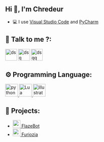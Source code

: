 ## Hi 👋, I'm Chredeur

- 💻 I use [Visual Studio Code](https://code.visualstudio.com/) and [PyCharm](https://www.jetbrains.com/fr-fr/pycharm/)

## 🔗 Talk to me ?:
<p align="left">
<a href="https://twitter.com/chredeur"><img src="https://i.imgur.com/zVwbWwf.png" alt="ds" width="37" height="37" /></a> 
<a href="https://www.youtube.com/channel/UCX0NdAg1vKdab4dDwXbaPwA"><img src="https://i.imgur.com/qZBU7AO.png" alt="dsq" width="37"  height="37" /></a> 
<a href="https://www.twitch.tv/chredeur"><img src="https://i.imgur.com/0pAkilW.png" alt="dsqq" width="37" height="37" /></a>
</p>

## ⚙️ Programming Language:

<p align="left"> <a href="https://www.python.org/" target="_blank"> <img src="https://upload.wikimedia.org/wikipedia/commons/thumb/c/c3/Python-logo-notext.svg/1200px-Python-logo-notext.svg.png" alt="python" width="40" height="40"/> </a> <a href="https://www.lua.org/" target="_blank"> <img src="https://upload.wikimedia.org/wikipedia/commons/thumb/c/cf/Lua-Logo.svg/1200px-Lua-Logo.svg.png" alt="Lua" width="40" height="40"/> </a> <a href="https://www.javascript.com/" target="_blank"> <img src="https://upload.wikimedia.org/wikipedia/commons/thumb/9/99/Unofficial_JavaScript_logo_2.svg/1200px-Unofficial_JavaScript_logo_2.svg.png" alt="illustrator" width="40" height="40"/> </a> </p>

## 🚩 Projects:
- [<img src="https://flazebot.com/static/assets/img/Flaze_le_bot_no_background.png" width="24"/> FlazeBot](https://flazebot.com)
- [<img src="https://i.imgur.com/1rvGsg2.png" width="24"/> Furiozia](https://furiozia.com)

